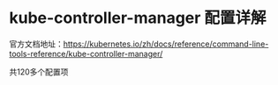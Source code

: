 # kube-controller-manager 配置详解

官方文档地址：https://kubernetes.io/zh/docs/reference/command-line-tools-reference/kube-controller-manager/

共120多个配置项